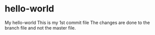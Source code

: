 # hello-world
My hello-world
This is my 1st commit file
The changes are done to the branch file and not the master file.
